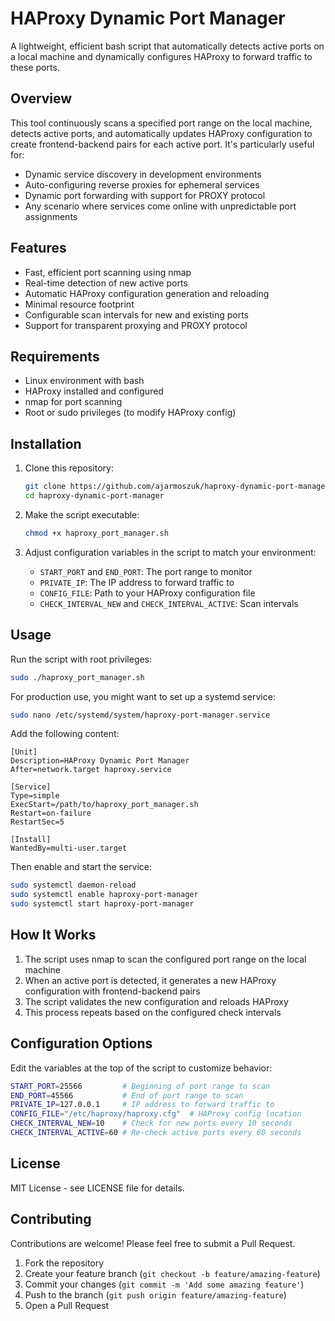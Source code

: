 # HAProxy Dynamic Port Manager

A lightweight, efficient bash script that automatically detects active ports on a local machine and dynamically configures HAProxy to forward traffic to these ports.

## Overview

This tool continuously scans a specified port range on the local machine, detects active ports, and automatically updates HAProxy configuration to create frontend-backend pairs for each active port. It's particularly useful for:

- Dynamic service discovery in development environments
- Auto-configuring reverse proxies for ephemeral services
- Dynamic port forwarding with support for PROXY protocol
- Any scenario where services come online with unpredictable port assignments

## Features

- Fast, efficient port scanning using nmap
- Real-time detection of new active ports
- Automatic HAProxy configuration generation and reloading
- Minimal resource footprint
- Configurable scan intervals for new and existing ports
- Support for transparent proxying and PROXY protocol

## Requirements

- Linux environment with bash
- HAProxy installed and configured
- nmap for port scanning
- Root or sudo privileges (to modify HAProxy config)

## Installation

1. Clone this repository:
   ```bash
   git clone https://github.com/ajarmoszuk/haproxy-dynamic-port-manager.git
   cd haproxy-dynamic-port-manager
   ```

2. Make the script executable:
   ```bash
   chmod +x haproxy_port_manager.sh
   ```

3. Adjust configuration variables in the script to match your environment:
   - `START_PORT` and `END_PORT`: The port range to monitor
   - `PRIVATE_IP`: The IP address to forward traffic to
   - `CONFIG_FILE`: Path to your HAProxy configuration file
   - `CHECK_INTERVAL_NEW` and `CHECK_INTERVAL_ACTIVE`: Scan intervals

## Usage

Run the script with root privileges:

```bash
sudo ./haproxy_port_manager.sh
```

For production use, you might want to set up a systemd service:

```bash
sudo nano /etc/systemd/system/haproxy-port-manager.service
```

Add the following content:

```
[Unit]
Description=HAProxy Dynamic Port Manager
After=network.target haproxy.service

[Service]
Type=simple
ExecStart=/path/to/haproxy_port_manager.sh
Restart=on-failure
RestartSec=5

[Install]
WantedBy=multi-user.target
```

Then enable and start the service:

```bash
sudo systemctl daemon-reload
sudo systemctl enable haproxy-port-manager
sudo systemctl start haproxy-port-manager
```

## How It Works

1. The script uses nmap to scan the configured port range on the local machine
2. When an active port is detected, it generates a new HAProxy configuration with frontend-backend pairs
3. The script validates the new configuration and reloads HAProxy
4. This process repeats based on the configured check intervals

## Configuration Options

Edit the variables at the top of the script to customize behavior:

```bash
START_PORT=25566         # Beginning of port range to scan
END_PORT=45566           # End of port range to scan
PRIVATE_IP=127.0.0.1     # IP address to forward traffic to
CONFIG_FILE="/etc/haproxy/haproxy.cfg"  # HAProxy config location
CHECK_INTERVAL_NEW=10    # Check for new ports every 10 seconds
CHECK_INTERVAL_ACTIVE=60 # Re-check active ports every 60 seconds
```

## License

MIT License - see LICENSE file for details.

## Contributing

Contributions are welcome! Please feel free to submit a Pull Request.

1. Fork the repository
2. Create your feature branch (`git checkout -b feature/amazing-feature`)
3. Commit your changes (`git commit -m 'Add some amazing feature'`)
4. Push to the branch (`git push origin feature/amazing-feature`)
5. Open a Pull Request 